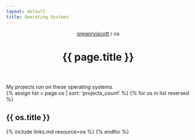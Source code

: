 ```yaml
---
layout: default
title: Operating Systems
---
```


<header>
  <nav>
    <a href="/">gregoryjscott</a> / os
  </nav>

  <h1>{{ page.title }}</h1>
</header>

<section markdown="1">
My projects run on these operating systems.
</section>

<section>
{% assign list = page.os | sort: 'projects_count' %}
{% for os in list reversed %}
  <h1>{{ os.title }}</h1>

  {% include links.md resource=os %}
{% endfor %}
</section>
